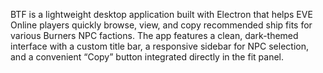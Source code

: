 BTF is a lightweight desktop application built with Electron that helps EVE Online players quickly browse, view, and copy recommended ship fits for various Burners NPC factions. 
The app features a clean, dark-themed interface with a custom title bar, a responsive sidebar for NPC selection, and a convenient “Copy” button integrated directly in the fit panel.
